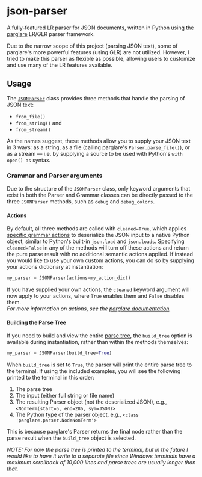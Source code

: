 # json-parser

A fully-featured LR parser for JSON documents, written in Python using the [parglare](https://github.com/igordejanovic/parglare/) LR/GLR parser framework.

Due to the narrow scope of this project (parsing JSON text), some of parglare's more powerful features (using GLR) are not utilized. However, I tried to make this parser as flexible as possible, allowing users to customize and use many of the LR features available.

## Usage

The [`JSONParser`](https://github.com/aedwardg/json-parser/blob/main/jparse/parser.py) class provides three methods that handle the parsing of JSON text:

- `from_file()`
- `from_string()` and
- `from_stream()`

As the names suggest, these methods allow you to supply your JSON text in 3 ways: as a string, as a file (calling parglare's `Parser.parse_file()`), or as a stream &mdash; i.e. by supplying a source to be used with Python's `with open() as` syntax.

### Grammar and Parser arguments

Due to the structure of the `JSONParser` class, only keyword arguments that exist in both the Parser and Grammar classes can be directly passed to the three `JSONParser` methods, such as `debug` and `debug_colors`.

#### Actions

By default, all three methods are called with `cleaned=True`, which applies [specific grammar actions](https://github.com/aedwardg/json-parser/blob/main/jparse/json_actions.py) to deserialize the JSON input to a native Python object, similar to Python's built-in `json.load` and `json.loads`. Specifying `cleaned=False` in any of the methods will turn off these actions and return the pure parse result with no additional semantic actions applied. If instead you would like to use your own custom actions, you can do so by supplying your actions dictionary at instantiation:

```python
my_parser = JSONParser(actions=my_action_dict)
```

If you have supplied your own actions, the `cleaned` keyword argument will now apply to your actions, where `True` enables them and `False` disables them.  
_For more information on actions, see the [parglare documentation](http://www.igordejanovic.net/parglare/stable/actions/)._

#### Building the Parse Tree

If you need to build and view the entire [parse tree](http://www.igordejanovic.net/parglare/stable/parse_trees/), the `build_tree` option is available during instantiation, rather than within the methods themselves:

```python
my_parser = JSONParser(build_tree=True)
```

When `build_tree` is set to `True`, the parser will print the entire parse tree to the terminal. If using the included examples, you will see the following printed to the terminal in this order:

1. The parse tree
2. The input (either full string or file name)
3. The resulting Parser object (not the deserialized JSON), e.g., `<NonTerm(start=5, end=286, sym=JSON)>`
4. The Python type of the parser object, e.g., `<class 'parglare.parser.NodeNonTerm'>`

This is because parglare's Parser returns the final node rather than the parse result when the `build_tree` object is selected.

_NOTE: For now the parse tree is printed to the terminal, but in the future I would like to have it write to a separate file since Windows terminals have a maximum scrollback of 10,000 lines and parse trees are usually longer than that._
